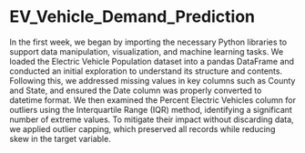 # EV_Vehicle_Demand_Prediction
In the first week, we began by importing the necessary Python libraries to support data manipulation, visualization, and machine learning tasks. We loaded the Electric Vehicle Population dataset into a pandas DataFrame and conducted an initial exploration to understand its structure and contents. Following this, we addressed missing values in key columns such as County and State, and ensured the Date column was properly converted to datetime format. We then examined the Percent Electric Vehicles column for outliers using the Interquartile Range (IQR) method, identifying a significant number of extreme values. To mitigate their impact without discarding data, we applied outlier capping, which preserved all records while reducing skew in the target variable.
